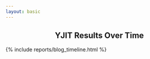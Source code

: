 ```yaml
---
layout: basic
---
```


<h2 style="text-align: center;">YJIT Results Over Time</h2>

<div class="timeline_report">
{% include reports/blog_timeline.html %}
</div>

<script>
    document.getElementById("bottom_selection_checkboxes").style.display = "block";
    var checkboxes = document.querySelectorAll("#bottom_selection_checkboxes li input");

    function setHashParamFromCheckboxes() {
        //console.log("setHashParamFromCheckboxes");
        var newHash = "";
        checkboxes.forEach(function (cb) {
            if(cb.checked) {
                var bench = cb.getAttribute("data-benchmark");
                newHash += "+" + bench
            }
        });
        newHash = newHash.slice(1); // Remove extra leading plus

        window.location.hash = newHash;
    }

    function setCheckboxesFromHashParam() {
        var hash = window.location.hash;
        var benchmarks = hash.slice(1).split("+");

        var benchHash = {};
        benchmarks.forEach(function (bench) {
            benchHash[bench] = true;
        });

        checkboxes.forEach(function (cb) {
            var bench = cb.getAttribute("data-benchmark");
            if(benchHash[bench]) {
                if(!cb.checked) {
                    cb.checked = true;
                    updateCheckbox(cb);
                }
            } else {
                if(cb.checked) {
                    cb.checked = false;
                    updateCheckbox(cb);
                }
            }
        });
    }

    function updateCheckbox(cb) {
        var bench = cb.getAttribute("data-benchmark");
        var legendBox = document.querySelector("#timeline_legend_child li[data-benchmark=\"" + bench + "\"]");
        var graphSeries = document.querySelector("svg g.prod_ruby_with_yjit-" + bench);

        var thisDataSeries;
        data_series.forEach(function (series) {
            if(series.name == "prod_ruby_with_yjit-" + bench) {
                thisDataSeries = series;
            }
        });

        if(cb.checked) {
            /* Make series visible */
            thisDataSeries.visible = true;
            legendBox.style.display = "inline-block";
            graphSeries.style.visibility = "visible";
        } else {
            /* Make series invisible */
            thisDataSeries.visible = false;
            legendBox.style.display = "none";
            graphSeries.style.visibility = "hidden";
        }

    }

    function rescaleGraphFromCheckboxes() {
        // Find the new data scale based on visible series
        var minY = 0.0;
        var maxY = 1.0;
        data_series.forEach(function (series) {
            if(series.visible && series.value_range[0] < minY) {
                minY = series.value_range[0];
            }
            if(series.visible && series.value_range[1] > maxY) {
                maxY = series.value_range[1];
            }
        });
        var yAxis = document.timeline_data.y_axis;
        var yAxisFunc = document.timeline_data.y_axis_function;
        var xAxisFunc = document.timeline_data.x_axis_function;

        yAxisFunc.domain([minY, maxY]);
        yAxis.scale(yAxisFunc);
        document.timeline_data.top_svg_group.call(yAxis);

        // Rescale the visible graph lines
        data_series.forEach(function (series) {
            if(series.visible) {
                var seriesName = "prod_ruby_with_yjit-" + series.benchmark;
                var svgGroup = d3.select("svg g." + seriesName);

                // Rescale the graph line
                var svgPath = svgGroup.select("path");
                svgPath.datum(series.data).attr("d", d3.line()
                    .x(function(d) { return xAxisFunc(d.date); })
                    .y(function(d) { return yAxisFunc(d.value); })
                    );

                // Rescale the circles
                var svgCircles = svgGroup.selectAll("circle.whiskerdot." + seriesName)
                    .data(series.data)
                    .attr("cy", function(d) { return yAxisFunc(d.value); })
                    ;

                var whiskerStrokeWidth = 1.0;
                var whiskerBarWidth = 5;

                var middleLines = svgGroup.selectAll("line.whiskercenter." + seriesName)
                    .data(series.data)
                    .attr("y1", function(d) { return yAxisFunc(d.value - 2 * d.stddev); })
                    .attr("y2", function(d) { return yAxisFunc(d.value + 2 * d.stddev); })
                    ;

                var topWhiskers = svgGroup.selectAll("line.whiskertop." + seriesName)
                    .data(series.data)
                    .attr("y1", function(d) { return yAxisFunc(d.value + 2 * d.stddev); })
                    .attr("y2", function(d) { return yAxisFunc(d.value + 2 * d.stddev); })
                    ;

                var bottomWhiskers = svgGroup.selectAll("line.whiskerbottom." + seriesName)
                    .data(series.data)
                    .attr("y1", function(d) { return yAxisFunc(d.value - 2 * d.stddev); })
                    .attr("y2", function(d) { return yAxisFunc(d.value - 2 * d.stddev); })
                    ;
            }
        });

    }

    window.addEventListener("hashchange", function () {
        setCheckboxesFromHashParam();
    });

    setCheckboxesFromHashParam();

    checkboxes.forEach(function (cb) {
        cb.addEventListener('change', function (event) {
            updateCheckbox(this);
            rescaleGraphFromCheckboxes();
            setHashParamFromCheckboxes();
        });
    });
</script>